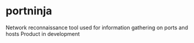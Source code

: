 # portninja
Network reconnaissance tool used for information gathering on ports and hosts 
Product in development
